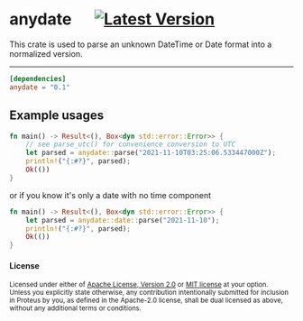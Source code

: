 # anydate &emsp; [![Latest Version]][crates.io]

[Latest Version]: https://img.shields.io/crates/v/anydate.svg
[crates.io]: https://crates.io/crates/anydate

This crate is used to parse an unknown DateTime or Date format into a normalized version.

---

```toml
[dependencies]
anydate = "0.1"
```

## Example usages
```rust
fn main() -> Result<(), Box<dyn std::error::Error>> {
    // see parse_utc() for convenience conversion to UTC
    let parsed = anydate::parse("2021-11-10T03:25:06.533447000Z");
    println!("{:#?}", parsed);
    Ok(())
}
```

or if you know it's only a date with no time component

```rust
fn main() -> Result<(), Box<dyn std::error::Error>> {
    let parsed = anydate::date::parse("2021-11-10");
    println!("{:#?}", parsed);
    Ok(())
}
```

#### License

<sup>
Licensed under either of <a href="LICENSE-APACHE">Apache License, Version
2.0</a> or <a href="LICENSE-MIT">MIT license</a> at your option.
</sup>

<br>

<sub>
Unless you explicitly state otherwise, any contribution intentionally submitted
for inclusion in Proteus by you, as defined in the Apache-2.0 license, shall be
dual licensed as above, without any additional terms or conditions.
</sub>
